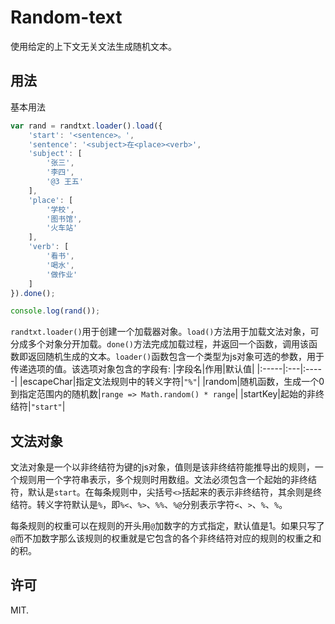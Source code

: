 # Random-text
使用给定的上下文无关文法生成随机文本。

## 用法
基本用法
```js
var rand = randtxt.loader().load({
    'start': '<sentence>。',
    'sentence': '<subject>在<place><verb>',
    'subject': [
        '张三',
        '李四',
        '@3 王五'
    ],
    'place': [
        '学校',
        '图书馆',
        '火车站'
    ],
    'verb': [
        '看书',
        '喝水',
        '做作业'
    ]
}).done();

console.log(rand());
```
`randtxt.loader()`用于创建一个加载器对象。`load()`方法用于加载文法对象，可分成多个对象分开加载。`done()`方法完成加载过程，并返回一个函数，调用该函数即返回随机生成的文本。`loader()`函数包含一个类型为js对象可选的参数，用于传递选项的值。该选项对象包含的字段有:
|字段名|作用|默认值|
|:-----|:---|:-----|
|escapeChar|指定文法规则中的转义字符|`"%"`|
|random|随机函数，生成一个0到指定范围内的随机数|`range => Math.random() * range`|
|startKey|起始的非终结符|`"start"`|

## 文法对象
文法对象是一个以非终结符为键的js对象，值则是该非终结符能推导出的规则，一个规则用一个字符串表示，多个规则时用数组。文法必须包含一个起始的非终结符，默认是`start`。在每条规则中，尖括号`<>`括起来的表示非终结符，其余则是终结符。转义字符默认是`%`，即`%<`、`%>`、`%%`、`%@`分别表示字符`<`、`>`、`%`、`%`。

每条规则的权重可以在规则的开头用`@`加数字的方式指定，默认值是1。如果只写了`@`而不加数字那么该规则的权重就是它包含的各个非终结符对应的规则的权重之和的积。

## 许可
MIT.